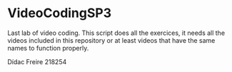 # VideoCodingSP3
Last lab of video coding.
This script does all the exercices, it needs all the videos included in this repository or at least videos that have the same names to function properly.

Dídac Freire 218254 
